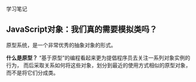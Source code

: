 学习笔记

## JavaScript对象：我们真的需要模拟类吗？
原型系统，是一个非常优秀的抽象对象的形式。

**什么是原型？**
“基于原型”的编程看起来更为提倡程序员去关注一系列对象实例的行为，
而后采取关系如何将这些对象，划分到最近的使用方式相似的原型对象，而不是将它们分成类。